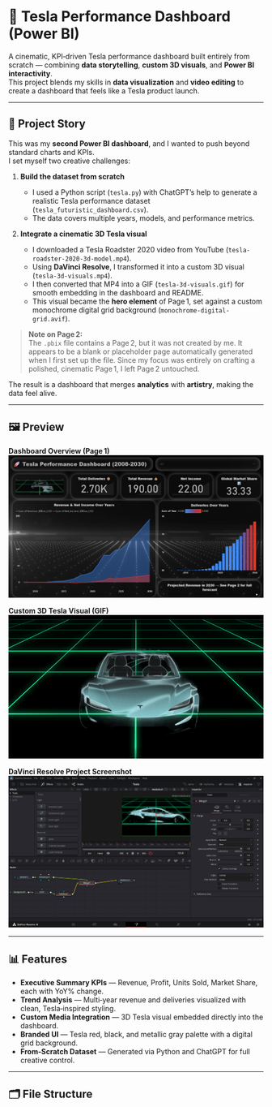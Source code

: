 # 🚗 Tesla Performance Dashboard (Power BI)

A cinematic, KPI‑driven Tesla performance dashboard built entirely from scratch — combining **data storytelling**, **custom 3D visuals**, and **Power BI interactivity**.  
This project blends my skills in **data visualization** and **video editing** to create a dashboard that feels like a Tesla product launch.

---

## 📖 Project Story

This was my **second Power BI dashboard**, and I wanted to push beyond standard charts and KPIs.  
I set myself two creative challenges:  

1. **Build the dataset from scratch**  
   - I used a Python script (`tesla.py`) with ChatGPT’s help to generate a realistic Tesla performance dataset (`tesla_futuristic_dashboard.csv`).  
   - The data covers multiple years, models, and performance metrics.

2. **Integrate a cinematic 3D Tesla visual**  
   - I downloaded a Tesla Roadster 2020 video from YouTube (`tesla-roadster-2020-3d-model.mp4`).  
   - Using **DaVinci Resolve**, I transformed it into a custom 3D visual (`tesla-3d-visuals.mp4`).  
   - I then converted that MP4 into a GIF (`tesla-3d-visuals.gif`) for smooth embedding in the dashboard and README.  
   - This visual became the **hero element** of Page 1, set against a custom monochrome digital grid background (`monochrome-digital-grid.avif`).

> **Note on Page 2:**  
> The `.pbix` file contains a Page 2, but it was not created by me. It appears to be a blank or placeholder page automatically generated when I first set up the file. Since my focus was entirely on crafting a polished, cinematic Page 1, I left Page 2 untouched.

The result is a dashboard that merges **analytics** with **artistry**, making the data feel alive.

---

## 🖼 Preview

**Dashboard Overview (Page 1)**  
![Tesla Dashboard Overview](Dashboard-preview.png)

**Custom 3D Tesla Visual (GIF)**  
![Tesla 3D Visual](tesla-3d-visuals-gif.gif)

**DaVinci Resolve Project Screenshot**  
![DaVinci Resolve Project](davinci-project-tesla.png)

---

## 📊 Features

- **Executive Summary KPIs** — Revenue, Profit, Units Sold, Market Share, each with YoY% change.
- **Trend Analysis** — Multi‑year revenue and deliveries visualized with clean, Tesla‑inspired styling.
- **Custom Media Integration** — 3D Tesla visual embedded directly into the dashboard.
- **Branded UI** — Tesla red, black, and metallic gray palette with a digital grid background.
- **From‑Scratch Dataset** — Generated via Python and ChatGPT for full creative control.

---

## 🗂 File Structure

